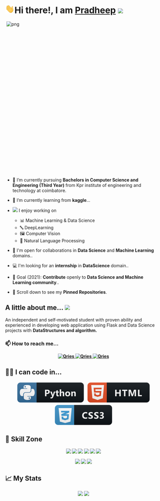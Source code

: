 <h1> <img src="https://raw.githubusercontent.com/ABSphreak/ABSphreak/master/gifs/Hi.gif" width="30px">Hi there!, I am <a href="https://github.com/Riopradheep007">Pradheep</a> <img src="https://emojis.slackmojis.com/emojis/images/1531849430/4246/blob-sunglasses.gif?1531849430" width="30px"></h1>
</h1>



 <img align="right" alt="png" src="https://user-images.githubusercontent.com/46066018/120946487-54493500-c75a-11eb-81ae-801c8290e99e.png" width="500" height="500" />


- 🔭 I’m currently pursuing **Bachelors in Computer Science and Engineering (Third Year)** from Kpr institute of engineering and technology at coimbatore.

- 🌱 I’m currently learning from **kaggle**...

- <img src="https://media.giphy.com/media/WUlplcMpOCEmTGBtBW/giphy.gif" width="30">  I enjoy working on
  - 📊 Machine Learning & Data Science
  - 🔤 DeepLearning
  - 🖼 Computer Vision
  - 🤖 Natural Language Processing

- 👯 I'm open for collaborations in **Data Science** and **Machine Learning** domains..

- 💻 I'm looking for an **internship** in **DataScience** domain..

- 🎯 Goal (2021): **Contribute** openly to **Data Science and Machine Learning community**..

- 📌 Scroll down to see my **Pinned Repositories**.



## A little about me...  <img src="https://media.giphy.com/media/VgCDAzcKvsR6OM0uWg/giphy.gif" width="50">
   An independent and self-motivated student with proven ability and experienced in developing web application using Flask and Data Science projects with <b>DataStructures and algorithm<b>.
<br/>



### 📫 How to reach me...
<p align="center">
<a href="mailto:pradheep1341@gmail.com">
         <img alt="Qries" src="https://user-images.githubusercontent.com/46066018/121809805-ec27b100-cc7b-11eb-9422-b9bfeffa724e.png"
         width="50" height="50">
      </a>   
 
 
 
<a href="https://www.linkedin.com/in/pradheep-m-24510a173/">
         <img alt="Qries" src="https://user-images.githubusercontent.com/46066018/121810046-de266000-cc7c-11eb-92c9-934830c93674.png"
         width="50" height="50">
      </a>




<a href="https://www.kaggle.com/pradheeprio">
         <img alt="Qries" src="https://user-images.githubusercontent.com/46066018/121810354-285c1100-cc7e-11eb-9b28-3aad5280514e.jpg"
         width="50" height="50">
      </a>  
</p>



## 👨‍💻 I can code in...
<p align="center">
 
  <img src="https://raw.githubusercontent.com/8bithemant/8bithemant/master/svg/dev/languages/python.svg" alt="python" style="vertical-align:top; margin:4px">  
  
  <img src="https://raw.githubusercontent.com/MikeCodesDotNET/ColoredBadges/master/svg/dev/languages/html.svg" alt="HTML" style="vertical-align:top; margin:4px">    
    <img src="https://raw.githubusercontent.com/MikeCodesDotNET/ColoredBadges/master/svg/dev/languages/css3.svg" alt="CSS3" style="vertical-align:top; margin:4px">
</p>

</details>



##  🤹 Skill Zone
<p align="center">
<img src="https://img.shields.io/badge/TensorFlow%20-%23FF6F00.svg?&style=for-the-badge&logo=TensorFlow&logoColor=white" /> 
 <img src="https://img.shields.io/badge/Keras%20-%23D00000.svg?&style=for-the-badge&logo=Keras&logoColor=white"/> <img src="https://img.shields.io/badge/Numpy-013220?&style=for-the-badge&logo=numpy"/> <img src="https://img.shields.io/badge/Pandas-130654?&style=for-the-badge&logo=pandas"/> <img src="https://img.shields.io/badge/Scikit--Learn-grey?&style=for-the-badge&logo=scikit-learn"/> <img src="https://img.shields.io/badge/Flask-grey?&style=for-the-badge&logo=flask"/>  
</p>
<p align="center">
 <img src="https://img.shields.io/badge/git%20-%23F05032.svg?&style=for-the-badge&logo=git&logoColor=white"/> 
<img src="https://img.shields.io/badge/github%20-%23121011.svg?&style=for-the-badge&logo=github&logoColor=white"/> 
 <img src="https://img.shields.io/badge/Linux-black?&style=for-the-badge&logo=linux&logoColor=white"/>
</p>

 
 ## 📈 My Stats
<p align='center' >
<img align="center" src="https://github-readme-stats.vercel.app/api?username=Riopradheep007&show_icons=true&theme=dark" width=420/>
<img align="center" src="https://github-readme-stats.vercel.app/api/top-langs/?username=Riopradheep007&layout=compact&theme=dark">
<p/>
